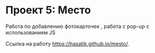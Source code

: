 # Проект 5: Место

Работа по добавлению фотокарточек , работа с pop-up с использованием JS


Ссылка на работу https://hasatik.github.io/mesto/.